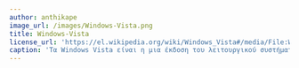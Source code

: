```yaml
---
author: anthikape
image_url: /images/Windows-Vista.png
title: Windows-Vista
license_url: 'https://el.wikipedia.org/wiki/Windows_Vista#/media/File:Windows_Vista.png'
caption: 'Τα Windows Vista είναι η μια έκδοση του λειτουργικού συστήματος Microsoft Windows της Microsoft.Η υποστήριξη των Windows Vista έληξε στις 11 Απριλίου του 2017 που συνάπτει στο γεγονός οτι δεν θα υπάρξει καμία πιθανότητα ενημερώσεών τους '
---
```

